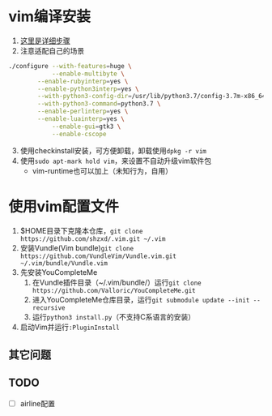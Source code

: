 # vim编译安装
1. [这里是详细步骤](https://github.com/Valloric/YouCompleteMe/wiki/Building-Vim-from-source)
2. 注意适配自己的场景
```sh
./configure --with-features=huge \
            --enable-multibyte \
	    --enable-rubyinterp=yes \
	    --enable-python3interp=yes \
	    --with-python3-config-dir=/usr/lib/python3.7/config-3.7m-x86_64-linux-gnu \
	    --with-python3-command=python3.7 \
	    --enable-perlinterp=yes \
	    --enable-luainterp=yes \
            --enable-gui=gtk3 \
            --enable-cscope
```
3. 使用checkinstall安装，可方便卸载，卸载使用`dpkg -r vim`
4. 使用`sudo apt-mark hold vim`，来设置不自动升级vim软件包
    - vim-runtime也可以加上（未知行为，自用）
# 使用vim配置文件
1. $HOME目录下克隆本仓库，`git clone https://github.com/shzxd/.vim.git ~/.vim`
2. 安装Vundle(Vim bundle)`git clone https://github.com/VundleVim/Vundle.vim.git ~/.vim/bundle/Vundle.vim`
3. 先安装YouCompleteMe
    1. 在Vundle插件目录（~/.vim/bundle/）运行`git clone https://github.com/Valloric/YouCompleteMe.git`
    2. 进入YouCompleteMe仓库目录，运行`git submodule update --init --recursive`
    3. 运行`python3 install.py`（不支持C系语言的安装）
4. 启动Vim并运行`:PluginInstall`
## 其它问题

## TODO
- [ ] airline配置
